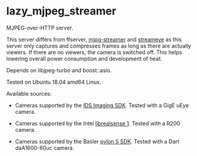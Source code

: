 # lazy_mjpeg_streamer
MJPEG-over-HTTP server.

This server differs from ffserver, [mjpg-streamer](https://github.com/jacksonliam/mjpg-streamer) and [streameye](https://github.com/ccrisan/streameye) as this server only captures and compresses frames as long as there are actually viewers. If there are no viewers, the camera is switched off. This helps lowering overall power consumption and development of heat.

Depends on libjpeg-turbo and boost::asio.

Tested on Ubuntu 18.04 amd64 Linux.

Available sources:

* Cameras supported by the [IDS Imaging SDK](https://de.ids-imaging.com/download-ueye-lin64.html).
  Tested with a GigE uEye camera.

* Cameras supported by the Intel [librealsense 1](https://github.com/IntelRealSense/librealsense/tree/v1.12.1).
  Tested with a R200 camera.

* Cameras supported by the Basler [pylon 5 SDK](https://www.baslerweb.com/en/sales-support/downloads/software-downloads/).
  Tested with a Dart daA1600-60uc camera.
